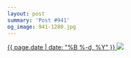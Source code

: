 ```yaml
---
layout: post
summary: 'Post #941'
og_image: 941-1280.jpg
---
```


<p>
 <time>
  <a href="/941">
   {{ page.date | date: "%B %-d, %Y" }}
  </a>
 </time>
 <a href="/941">
  <img data-taken="10/7/2019" sizes="(min-width: 700px) 50vw, calc(100vw - 2rem)" src="{{ site.assets_url }}/941-640.jpg" srcset="{{ site.assets_url }}/941-320.jpg 320w, {{ site.assets_url }}/941-640.jpg 640w, {{ site.assets_url }}/941-960.jpg 960w, {{ site.assets_url }}/941-1280.jpg 1280w"/>
 </a>
</p>
